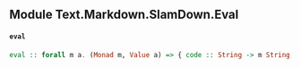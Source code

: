 ## Module Text.Markdown.SlamDown.Eval

#### `eval`

``` purescript
eval :: forall m a. (Monad m, Value a) => { code :: String -> m String, block :: String -> List String -> m String, text :: TextBoxType -> String -> m String, value :: String -> m a, list :: String -> m (List a) } -> SlamDownP a -> m (SlamDownP a)
```


